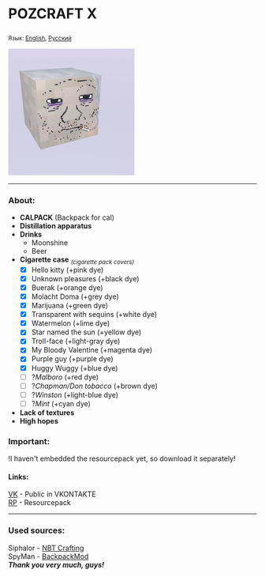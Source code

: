 # POZCRAFT X
<sub>Язык: [English](README.en.md), [Русский](README.md)</sub>

<img alt="logo" height="256" src="src/main/resources/assets/pozcraft/icon.png" width="256"/>

____
### About:
- **CALPACK** (Backpack for cal)  
- **Distillation apparatus**
- **Drinks**
  - Moonshine
  - Beer
- **Cigarette case** <sub>*(cigarette pack covers)*</sub>  
  - [X] Hello kitty (+pink dye)
  - [X] Unknown pleasures (+black dye)
  - [X] Buerak (+orange dye)
  - [X] Molacht Doma (+grey dye)
  - [X] Marijuana (+green dye)
  - [X] Transparent with sequins (+white dye)
  - [X] Watermelon (+lime dye)
  - [X] Star named the sun (+yellow dye)
  - [X] Troll-face (+light-gray dye)
  - [X] My Bloody Valentine (+magenta dye)
  - [X] Purple guy (+purple dye)
  - [X] Huggy Wuggy (+blue dye)
  - [ ] ?*Malboro* (+red dye)
  - [ ] ?*Chapman/Don tobacco* (+brown dye)
  - [ ] ?*Winston* (+light-blue dye)
  - [ ] ?*Mint* (+cyan dye)
- **Lack of textures**
- **High hopes**

### Important:
!I haven't embedded the resourcepack yet, so download it separately!


#### Links:
[VK](https://vk.com/pozcraft) - Public in VKONTAKTE  
[RP](https://www.dropbox.com/s/mhvtyikiz5tiv0q/PZCRAFT_3_resourcepack.zip?dl=0) - Resourcepack
____
### Used sources:
Siphalor - [NBT Crafting](https://github.com/Siphalor/nbt-crafting)  
SpyMan - [BackpackMod](https://github.com/SpyMan10/backpackmod)  
***Thank you very much, guys!***
